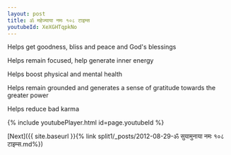```yaml
---
layout: post
title: ॐ महेज्याया नमः १०८ टाइम्स
youtubeId: XeXGHTqpkNo
---
```

 
 
Helps get goodness, bliss and peace and God's blessings
 
Helps remain focused, help generate inner energy 
 
Helps boost physical and mental health 
 
Helps remain grounded and generates a sense of gratitude towards the greater power 
 
Helps reduce bad karma
 
 
 
 


{% include youtubePlayer.html id=page.youtubeId %}
 
[Next]({{ site.baseurl }}{% link  split1/_posts/2012-08-29-ॐ सुयामुनाया नमः १०८ टाइम्स.md%})
 
